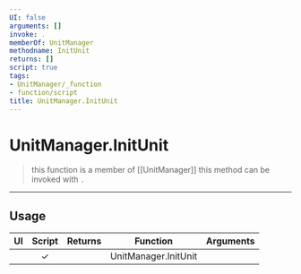 ```yaml
---
UI: false
arguments: []
invoke: .
memberOf: UnitManager
methodname: InitUnit
returns: []
script: true
tags:
- UnitManager/_function
- function/script
title: UnitManager.InitUnit
---
```

# UnitManager.InitUnit
> this function is a member of [[UnitManager]]
> this method can be invoked with `.`
-----
## Usage
|  UI | Script | Returns | Function | Arguments |
|:---:|:------:|-------:|:--------:|:---------|
| |✓||UnitManager.InitUnit||
